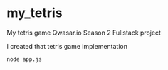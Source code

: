 # my_tetris
My tetris game Qwasar.io Season 2 Fullstack project

I created that tetris game implementation

````
node app.js
````
